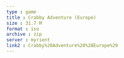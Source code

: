 ```yaml
---
type : game
title : Crabby Adventure (Europe)
size : 31.7 M
format : iso
archive : zip
server : myrient
link2 : Crabby%20Adventure%20%28Europe%29
---
```

